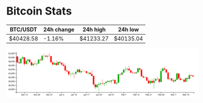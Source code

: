 # Bitcoin Stats

BTC/USDT|24h change|24h high|24h low|
|---|---|---|---|
|$40428.58|-1.16%|$41233.27|$40135.04|

<img src="./chart.svg">
